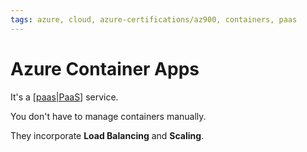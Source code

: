 ```yaml
---
tags: azure, cloud, azure-certifications/az900, containers, paas
---
```


# Azure Container Apps

It's a [[paas|PaaS]] service.

You don't have to manage containers manually.

They incorporate **Load Balancing** and **Scaling**.

[//begin]: # "Autogenerated link references for markdown compatibility"
[paas|PaaS]: paas.md "PaaS - Platform-as-a-Service"
[//end]: # "Autogenerated link references"